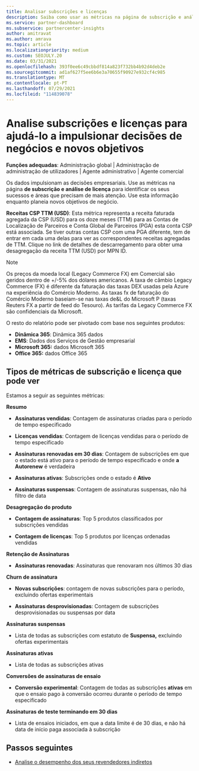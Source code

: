 ```yaml
---
title: Analisar subscrições e licenças
description: Saiba como usar as métricas na página de subscrição e análise de licenças para identificar os seus sucessos e áreas que precisam de mais atenção.
ms.service: partner-dashboard
ms.subservice: partnercenter-insights
author: amitravat
ms.author: amrava
ms.topic: article
ms.localizationpriority: medium
ms.custom: SEOJULY.20
ms.date: 03/31/2021
ms.openlocfilehash: 393f0ee6c49cbbdf814a823f732bb4b92d4deb2e
ms.sourcegitcommit: ad1af627f5ee6b6e3a70655f90927e932cf4c985
ms.translationtype: MT
ms.contentlocale: pt-PT
ms.lasthandoff: 07/29/2021
ms.locfileid: "114839078"
---
```

# <a name="analyze-subscriptions-and-licenses-to-help-you-drive-business-decisions-and-new-goals"></a>Analise subscrições e licenças para ajudá-lo a impulsionar decisões de negócios e novos objetivos

**Funções adequadas**: Administração global | Administração de administração de utilizadores | Agente administrativo | Agente comercial

Os dados impulsionam as decisões empresariais. Use as métricas na página **de subscrição e análise de licença** para identificar os seus sucessos e áreas que precisam de mais atenção. Use esta informação enquanto planeia novos objetivos de negócio.

**Receitas CSP TTM (USD)**: Esta métrica representa a receita faturada agregada da CSP (USD) para os doze meses (TTM) para as Contas de Localização de Parceiros e Conta Global de Parceiros (PGA) esta conta CSP está associada. Se tiver outras contas CSP com uma PGA diferente, tem de entrar em cada uma delas para ver as correspondentes receitas agregadas de TTM.  Clique no link de detalhes de descarregamento para obter uma desagregação da receita TTM (USD) por MPN ID.

>[!NOTE]
>Os preços da moeda local (Legacy Commerce FX) em Comercial são geridos dentro de +/-5% dos dólares americanos. A taxa de câmbio Legacy Commerce (FX) é diferente da faturação das taxas DEX usadas pela Azure na experiência do Comércio Moderno. As taxas fx de faturação do Comércio Moderno baseiam-se nas taxas de&L do Microsoft P (taxas Reuters FX a partir de feed do Tesouro). As tarifas da Legacy Commerce FX são confidenciais da Microsoft.


O resto do relatório pode ser pivotado com base nos seguintes produtos:

 - **Dinâmica 365**: Dinâmica 365 dados  
 - **EMS**: Dados dos Serviços de Gestão empresarial  
 - **Microsoft 365:** dados Microsoft 365  
 - **Office 365:** dados Office 365  


## <a name="types-of-subscription-and-license-metrics-you-can-view"></a>Tipos de métricas de subscrição e licença que pode ver

Estamos a seguir as seguintes métricas:

**Resumo**  
 - **Assinaturas vendidas**: Contagem de assinaturas criadas para o período de tempo especificado  
  
 - **Licenças vendidas**: Contagem de licenças vendidas para o período de tempo especificado  
  
 - **Assinaturas renovadas em 30 dias**: Contagem de subscrições em que o estado está ativo para o período de tempo especificado e onde **a Autorenew** é verdadeira
 
 - **Assinaturas ativas**: Subscrições onde o estado é **Ativo**  
 
 - **Assinaturas suspensas**: Contagem de assinaturas suspensas, não há filtro de data  

**Desagregação do produto**
  
 - **Contagem de assinaturas**: Top 5 produtos classificados por subscrições vendidas  
 
 - **Contagem de licenças**: Top 5 produtos por licenças ordenadas vendidas

**Retenção de Assinaturas**

 - **Assinaturas renovadas**: Assinaturas que renovaram nos últimos 30 dias  

**Churn de assinatura**  
 - **Novas subscrições**: contagem de novas subscrições para o período, excluindo ofertas experimentais  
 
 - **Assinaturas desprovisionadas**: Contagem de subscrições desprovisionadas ou suspensas por data  

**Assinaturas suspensas** 
 
 - Lista de todas as subscrições com estatuto de **Suspensa,** excluindo ofertas experimentais  
  
**Assinaturas ativas**

 - Lista de todas as subscrições ativas  

**Conversões de assinaturas de ensaio**  

 - **Conversão experimental**: Contagem de todas as subscrições **ativas** em que o ensaio pago à conversão ocorreu durante o período de tempo especificado  

**Assinaturas de teste terminando em 30 dias**  

 - Lista de ensaios iniciados, em que a data limite é de 30 dias, e não há data de início paga associada à subscrição  



## <a name="next-steps"></a>Passos seguintes

- [Analise o desempenho dos seus revendedores indiretos](analyze-indirect-resellers.md)